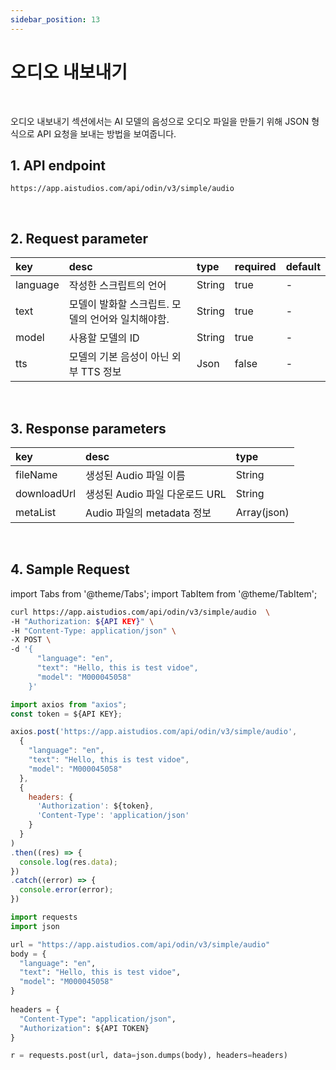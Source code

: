 ```yaml
---
sidebar_position: 13
---
```


# 오디오 내보내기

<br/>

오디오 내보내기 섹션에서는 AI 모델의 음성으로 오디오 파일을 만들기 위해 JSON 형식으로 API 요청을 보내는 방법을 보여줍니다.

## 1. API endpoint

```http
https://app.aistudios.com/api/odin/v3/simple/audio
```

<br/>

## 2. Request parameter

|key|desc|type|required|default|
|:---|:---|:---|:---|:---|
|language|작성한 스크립트의 언어|String|true|-|
|text|모델이 발화할 스크립트. 모델의 언어와 일치해야함.|String|true|-|
|model|사용할 모델의 ID|String|true|-|
|tts|모델의 기본 음성이 아닌 외부 TTS 정보|Json|false|-|

<br/>

## 3. Response parameters

|key|desc|type|
|:---|:---|:---|
|fileName|생성된 Audio 파일 이름|String|
|downloadUrl|생성된 Audio 파일 다운로드 URL|String|
|metaList|Audio 파일의 metadata 정보|Array(json)|

<br/>


## 4. Sample Request

import Tabs from '@theme/Tabs';
import TabItem from '@theme/TabItem';

<Tabs>
<TabItem value="curl" label="cURL">

```bash
curl https://app.aistudios.com/api/odin/v3/simple/audio  \
-H "Authorization: ${API KEY}" \
-H "Content-Type: application/json" \
-X POST \
-d '{
      "language": "en",
      "text": "Hello, this is test vidoe",
      "model": "M000045058"
    }'
```

</TabItem>
<TabItem value="js" label="Node.js">

```js
import axios from "axios";
const token = ${API KEY};

axios.post('https://app.aistudios.com/api/odin/v3/simple/audio', 
  {
    "language": "en",
    "text": "Hello, this is test vidoe",
    "model": "M000045058"
  }, 
  {
    headers: {
      'Authorization': ${token},
      'Content-Type': 'application/json'
    }
  }
)
.then((res) => {
  console.log(res.data);
})
.catch((error) => {
  console.error(error);
})
```

</TabItem>
<TabItem value="py" label="Python">

```py
import requests
import json

url = "https://app.aistudios.com/api/odin/v3/simple/audio"
body = {
  "language": "en",
  "text": "Hello, this is test vidoe",
  "model": "M000045058"
}
    
headers = {
  "Content-Type": "application/json",
  "Authorization": ${API TOKEN}
}

r = requests.post(url, data=json.dumps(body), headers=headers)
```

</TabItem>
</Tabs>
